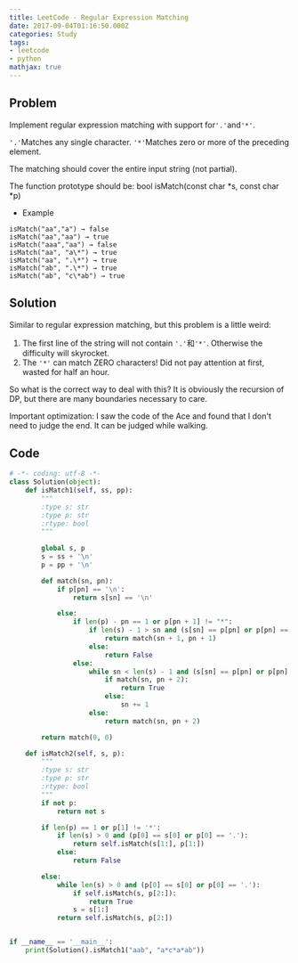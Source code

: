 ```yaml
---
title: LeetCode - Regular Expression Matching
date: 2017-09-04T01:16:50.000Z
categories: Study
tags:
- leetcode
- python
mathjax: true
---
```


## Problem

Implement regular expression matching with support for`'.'`and`'*'`.

`'.'`Matches any single character. `'*'`Matches zero or more of the preceding element.

<!--more-->

The matching should cover the entire input string (not partial).

The function prototype should be: bool isMatch(const char \*s, const char \*p)

-   Example

```
isMatch("aa","a") → false 
isMatch("aa","aa") → true 
isMatch("aaa","aa") → false 
isMatch("aa", "a\*") → true 
isMatch("aa", ".\*") → true 
isMatch("ab", ".\*") → true 
isMatch("ab", "c\*ab") → true
```

<!--more-->

## Solution

Similar to regular expression matching, but this problem is a little weird:

1. The first line of the string will not contain `'.'`和`'*'`. Otherwise the difficulty will skyrocket.
2. The `'*'` can match ZERO characters! Did not pay attention at first, wasted for half an hour.

So what is the correct way to deal with this? It is obviously the recursion of DP, but there are many boundaries necessary to care.

Important optimization: I saw the code of the Ace and found that I don't need to judge the end. It can be judged while walking.

## Code

```python
# -*- coding: utf-8 -*-
class Solution(object):
    def isMatch1(self, ss, pp):
        """
        :type s: str
        :type p: str
        :rtype: bool
        """
        
        global s, p
        s = ss + '\n'
        p = pp + '\n'

        def match(sn, pn):
            if p[pn] == '\n':
                return s[sn] == '\n'

            else:
                if len(p) - pn == 1 or p[pn + 1] != "*":
                    if len(s) - 1 > sn and (s[sn] == p[pn] or p[pn] == '.'):
                        return match(sn + 1, pn + 1)
                    else:
                        return False
                else:
                    while sn < len(s) - 1 and (s[sn] == p[pn] or p[pn] == '.'):
                        if match(sn, pn + 2):
                            return True
                        else:
                            sn += 1
                    else:
                        return match(sn, pn + 2)

        return match(0, 0)

    def isMatch2(self, s, p):
        """
        :type s: str
        :type p: str
        :rtype: bool
        """
        if not p:
            return not s

        if len(p) == 1 or p[1] != '*':
            if len(s) > 0 and (p[0] == s[0] or p[0] == '.'):
                return self.isMatch(s[1:], p[1:])
            else:
                return False

        else:
            while len(s) > 0 and (p[0] == s[0] or p[0] == '.'):
                if self.isMatch(s, p[2:]):
                    return True
                s = s[1:]
            return self.isMatch(s, p[2:])


if __name__ == '__main__':
    print(Solution().isMatch1("aab", "a*c*a*ab"))
```
